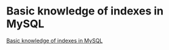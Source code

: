 # Basic knowledge of indexes in MySQL
[Basic knowledge of indexes in MySQL](https://aiwithcloud.com/2022/09/19/basic_knowledge_of_indexes_in_mysql/)